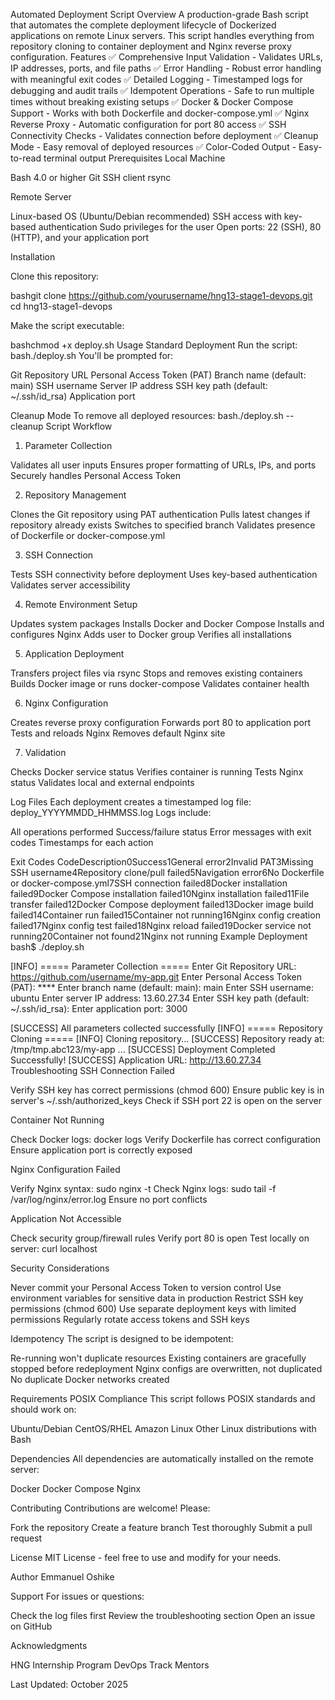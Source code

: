 Automated Deployment Script
Overview
A production-grade Bash script that automates the complete deployment lifecycle of Dockerized applications on remote Linux servers. This script handles everything from repository cloning to container deployment and Nginx reverse proxy configuration.
Features
✅ Comprehensive Input Validation - Validates URLs, IP addresses, ports, and file paths
✅ Error Handling - Robust error handling with meaningful exit codes
✅ Detailed Logging - Timestamped logs for debugging and audit trails
✅ Idempotent Operations - Safe to run multiple times without breaking existing setups
✅ Docker & Docker Compose Support - Works with both Dockerfile and docker-compose.yml
✅ Nginx Reverse Proxy - Automatic configuration for port 80 access
✅ SSH Connectivity Checks - Validates connection before deployment
✅ Cleanup Mode - Easy removal of deployed resources
✅ Color-Coded Output - Easy-to-read terminal output
Prerequisites
Local Machine

Bash 4.0 or higher
Git
SSH client
rsync

Remote Server

Linux-based OS (Ubuntu/Debian recommended)
SSH access with key-based authentication
Sudo privileges for the user
Open ports: 22 (SSH), 80 (HTTP), and your application port

Installation

Clone this repository:

bashgit clone https://github.com/yourusername/hng13-stage1-devops.git
cd hng13-stage1-devops

Make the script executable:

bashchmod +x deploy.sh
Usage
Standard Deployment
Run the script:
bash./deploy.sh
You'll be prompted for:

Git Repository URL
Personal Access Token (PAT)
Branch name (default: main)
SSH username
Server IP address
SSH key path (default: ~/.ssh/id_rsa)
Application port

Cleanup Mode
To remove all deployed resources:
bash./deploy.sh --cleanup
Script Workflow
1. Parameter Collection

Validates all user inputs
Ensures proper formatting of URLs, IPs, and ports
Securely handles Personal Access Token

2. Repository Management

Clones the Git repository using PAT authentication
Pulls latest changes if repository already exists
Switches to specified branch
Validates presence of Dockerfile or docker-compose.yml

3. SSH Connection

Tests SSH connectivity before deployment
Uses key-based authentication
Validates server accessibility

4. Remote Environment Setup

Updates system packages
Installs Docker and Docker Compose
Installs and configures Nginx
Adds user to Docker group
Verifies all installations

5. Application Deployment

Transfers project files via rsync
Stops and removes existing containers
Builds Docker image or runs docker-compose
Validates container health

6. Nginx Configuration

Creates reverse proxy configuration
Forwards port 80 to application port
Tests and reloads Nginx
Removes default Nginx site

7. Validation

Checks Docker service status
Verifies container is running
Tests Nginx status
Validates local and external endpoints

Log Files
Each deployment creates a timestamped log file:
deploy_YYYYMMDD_HHMMSS.log
Logs include:

All operations performed
Success/failure status
Error messages with exit codes
Timestamps for each action

Exit Codes
CodeDescription0Success1General error2Invalid PAT3Missing SSH username4Repository clone/pull failed5Navigation error6No Dockerfile or docker-compose.yml7SSH connection failed8Docker installation failed9Docker Compose installation failed10Nginx installation failed11File transfer failed12Docker Compose deployment failed13Docker image build failed14Container run failed15Container not running16Nginx config creation failed17Nginx config test failed18Nginx reload failed19Docker service not running20Container not found21Nginx not running
Example Deployment
bash$ ./deploy.sh

[INFO] ===== Parameter Collection =====
Enter Git Repository URL: https://github.com/username/my-app.git
Enter Personal Access Token (PAT): ****
Enter branch name (default: main): main
Enter SSH username: ubuntu
Enter server IP address: 13.60.27.34
Enter SSH key path (default: ~/.ssh/id_rsa): 
Enter application port: 3000

[SUCCESS] All parameters collected successfully
[INFO] ===== Repository Cloning =====
[INFO] Cloning repository...
[SUCCESS] Repository ready at: /tmp/tmp.abc123/my-app
...
[SUCCESS] Deployment Completed Successfully!
[SUCCESS] Application URL: http://13.60.27.34
Troubleshooting
SSH Connection Failed

Verify SSH key has correct permissions (chmod 600)
Ensure public key is in server's ~/.ssh/authorized_keys
Check if SSH port 22 is open on the server

Container Not Running

Check Docker logs: docker logs <container-name>
Verify Dockerfile has correct configuration
Ensure application port is correctly exposed

Nginx Configuration Failed

Verify Nginx syntax: sudo nginx -t
Check Nginx logs: sudo tail -f /var/log/nginx/error.log
Ensure no port conflicts

Application Not Accessible

Check security group/firewall rules
Verify port 80 is open
Test locally on server: curl localhost

Security Considerations

Never commit your Personal Access Token to version control
Use environment variables for sensitive data in production
Restrict SSH key permissions (chmod 600)
Use separate deployment keys with limited permissions
Regularly rotate access tokens and SSH keys

Idempotency
The script is designed to be idempotent:

Re-running won't duplicate resources
Existing containers are gracefully stopped before redeployment
Nginx configs are overwritten, not duplicated
No duplicate Docker networks created

Requirements
POSIX Compliance
This script follows POSIX standards and should work on:

Ubuntu/Debian
CentOS/RHEL
Amazon Linux
Other Linux distributions with Bash

Dependencies
All dependencies are automatically installed on the remote server:

Docker
Docker Compose
Nginx

Contributing
Contributions are welcome! Please:

Fork the repository
Create a feature branch
Test thoroughly
Submit a pull request

License
MIT License - feel free to use and modify for your needs.

Author
Emmanuel Oshike

Support
For issues or questions:

Check the log files first
Review the troubleshooting section
Open an issue on GitHub

Acknowledgments

HNG Internship Program
DevOps Track Mentors


Last Updated: October 2025
